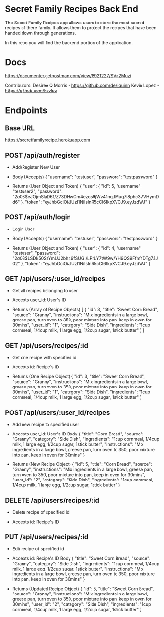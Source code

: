 # Secret Family Recipes Back End

The Secret Family Recipes app allows users to store the most sacred recipes of there family.  It allows them to protect the recipes that have been handed down through generations.

In this repo you will find the backend portion of the application.

# Docs
https://documenter.getpostman.com/view/8921227/SVn2Muzi

Contributors:
Desiree Q Morris - https://github.com/desiquinn
Kevin Lopez - https://github.com/kevlpz

# Endpoints

## Base URL
https://secretfamilyrecipe.herokuapp.com

## POST /api/auth/register

* Add/Register New User

* Body (Accepts)
    {
        "username": "testuser",
        "password": "testpassword"
    }

* Returns (User Object and Token)
    {
        "user": {
            "id": 5,
            "username": "testuser2",
            "password": "$2a$08$eJOjmSlaD61/Z73DHwCm4ezos9jWv41nq.IMuq7l8phc3VVHymDd6"
        },
        "token": "eyJhbGciOiJIUzI1NiIsInR5cCI6IkpXVCJ9.eyJzdWJ"
    }

## POST /api/auth/login

* Login User

* Body (Accepts)
    {
        "username": "testuser",
        "password": "testpassword"
    }

* Returns (User Object and Token)
    {
        "user": {
            "id": 4,
            "username": "testuser",
            "password": "$2a$08$LSDk50SsYmUJ2bh49fSUG./LPrLY7tW9w/YH9QS9FfmYDTg7.1J02"
        },
        "token": "eyJhbGciOiJIUzI1NiIsInR5cCI6IkpXVCJ9.eyJzdWJ"
    }

## GET /api/users/:user_id/recipes

* Get all recipes belonging to user

* Accepts
    user_id:	User's ID

* Returns (Array of Recipe Objects)
    [
        {
            "id": 3,
            "title": "Sweet Corn Bread",
            "source": "Granny",
            "instructions": "Mix ingredients in a large bowl, greese pan, turn oven to 350, poor mixture into pan, keep in oven for 30mins",
            "user_id": "1",
            "category": "Side Dish",
            "ingredients": "1cup cornmeal, 1/4cup milk, 1 large egg, 1/2cup sugar, 1stick butter"
        }
    ]

## GET /api/users/recipes/:id

* Get one recipe with specified id

* Accepts
    id:     Recipe's ID

* Returns (One Recipe Object)
    {
        "id": 3,
        "title": "Sweet Corn Bread",
        "source": "Granny",
        "instructions": "Mix ingredients in a large bowl, greese pan, turn oven to 350, poor mixture into pan, keep in oven for 30mins",
        "user_id": "1",
        "category": "Side Dish",
        "ingredients": "1cup cornmeal, 1/4cup milk, 1 large egg, 1/2cup sugar, 1stick butter"
    }


## POST /api/users/:user_id/recipes

* Add new recipe to specified user

* Accepts
    user_id:	User's ID
    Body
        {
            "title": "Corn Bread",
            "source": "Granny",
            "category": "Side Dish",
            "ingredients": "1cup cornmeal, 1/4cup milk, 1 large egg, 1/2cup sugar, 1stick butter",
            "instructions": "Mix ingredients in a large bowl, greese pan, turn oven to 350, poor mixture into pan, keep in oven for 30mins"
        }

* Returns (New Recipe Object)
    {
        "id": 5,
        "title": "Corn Bread",
        "source": "Granny",
        "instructions": "Mix ingredients in a large bowl, greese pan, turn oven to 350, poor mixture into pan, keep in oven for 30mins",
        "user_id": "2",
        "category": "Side Dish",
        "ingredients": "1cup cornmeal, 1/4cup milk, 1 large egg, 1/2cup sugar, 1stick butter"
    }

## DELETE /api/users/recipes/:id

* Delete recipe of specified id

* Accepts
    id: 	Recipe's ID

## PUT /api/users/recipes/:id

* Edit recipe of specified id

* Accepts
    id: 	Recipe's ID
    Body
        {
            "title": "Sweet Corn Bread",
            "source": "Granny",
            "category": "Side Dish",
            "ingredients": "1cup cornmeal, 1/4cup milk, 1 large egg, 1/2cup sugar, 1stick butter",
            "instructions": "Mix ingredients in a large bowl, greese pan, turn oven to 350, poor mixture into pan, keep in oven for 30mins"
        }

* Returns (Updated Recipe Object)
    {
        "id": 5,
        "title": "Sweet Corn Bread",
        "source": "Granny",
        "instructions": "Mix ingredients in a large bowl, greese pan, turn oven to 350, poor mixture into pan, keep in oven for 30mins",
        "user_id": "2",
        "category": "Side Dish",
        "ingredients": "1cup cornmeal, 1/4cup milk, 1 large egg, 1/2cup sugar, 1stick butter"
    }